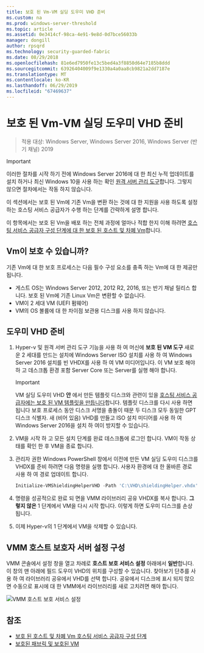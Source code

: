 ```yaml
---
title: 보호 된 Vm-VM 실딩 도우미 VHD 준비
ms.custom: na
ms.prod: windows-server-threshold
ms.topic: article
ms.assetid: 0e3414cf-98ca-4e91-9e8d-0d7bce56033b
manager: dongill
author: rpsqrd
ms.technology: security-guarded-fabric
ms.date: 08/29/2018
ms.openlocfilehash: 81e6ed7950fe13c5bed4a3f8850d64e7185b8ddd
ms.sourcegitcommit: 63926404009f9e1330a4a0aa8cb9821a2dd7187e
ms.translationtype: MT
ms.contentlocale: ko-KR
ms.lasthandoff: 06/29/2019
ms.locfileid: "67469637"
---
```

# <a name="shielded-vms---preparing-a-vm-shielding-helper-vhd"></a>보호 된 Vm-VM 실딩 도우미 VHD 준비

>적용 대상: Windows Server, Windows Server 2016, Windows Server (반기 채널) 2019

> [!IMPORTANT]
> 이러한 절차를 시작 하기 전에 Windows Server 2016에 대 한 최신 누적 업데이트를 설치 하거나 최신 Windows 10을 사용 하는 확인 [원격 서버 관리 도구](https://www.microsoft.com/en-us/download/details.aspx?id=45520)합니다. 그렇지 않으면 절차에서는 작동 하지 않습니다. 

이 섹션에서는 보호 된 Vm에 기존 Vm을 변환 하는 것에 대 한 지원을 사용 하도록 설정 하는 호스팅 서비스 공급자가 수행 하는 단계를 간략하게 설명 합니다.

이 항목에서는 보호 된 Vm을 배포 하는 전체 과정에 얼마나 적합 한지 이해 하려면 [호스팅 서비스 공급자 구성 단계에 대 한 보호 된 호스트 및 차폐 Vm](guarded-fabric-configuration-scenarios-for-shielded-vms-overview.md)합니다.

## <a name="which-vms-can-be-shielded"></a>Vm이 보호 수 있습니까?

기존 Vm에 대 한 보호 프로세스는 다음 필수 구성 요소를 충족 하는 Vm에 대 한 제공만 됩니다.

- 게스트 OS는 Windows Server 2012, 2012 R2, 2016, 또는 반기 채널 릴리스 합니다. 보호 된 Vm에 기존 Linux Vm은 변환할 수 없습니다.
- VM이 2 세대 VM (UEFI 펌웨어)
- VM의 OS 볼륨에 대 한 차이점 보관용 디스크를 사용 하지 않습니다.

## <a name="prepare-helper-vhd"></a>도우미 VHD 준비

1.  Hyper-v 및 원격 서버 관리 도구 기능을 사용 하 여 머신에 **보호 된 VM 도구** 새로운 2 세대를 만드는 설치에 Windows Server ISO 설치를 사용 하 여 Windows Server 2016 설치를 빈 VHDX를 사용 하 여 VM 미디어입니다. 이 VM 보호 해야 하 고 데스크톱 환경 포함 Server Core 또는 Server를 실행 해야 합니다.

    > [!IMPORTANT]
    > VM 실딩 도우미 VHD **안** 에서 만든 템플릿 디스크와 관련이 있을 [호스팅 서비스 공급자에는 보호 된 VM 템플릿을 만듭니다](guarded-fabric-create-a-shielded-vm-template.md)합니다. 템플릿 디스크를 다시 사용 하면 됩니다 보호 프로세스 동안 디스크 서명을 충돌이 때문 두 디스크 모두 동일한 GPT 디스크 식별자. 새 (비어 있음) VHD를 만들고 ISO 설치 미디어를 사용 하 여 Windows Server 2016을 설치 하 여이 방지할 수 있습니다.

2.  VM을 시작 하 고 모든 설치 단계를 완료 데스크톱에 로그인 합니다. VM이 작동 상태를 확인 한 후 VM을 종료 합니다.

3.  관리자 권한 Windows PowerShell 창에서 이전에 만든 VM 실딩 도우미 디스크를 VHDX를 준비 하려면 다음 명령을 실행 합니다. 사용자 환경에 대 한 올바른 경로 사용 하 여 경로 업데이트 합니다.

    ```powershell
    Initialize-VMShieldingHelperVHD -Path 'C:\VHD\shieldingHelper.vhdx'
    ```

4.  명령을 성공적으로 완료 되 면을 VMM 라이브러리 공유 VHDX를 복사 합니다. **그렇지 않은** 1 단계에서 VM을 다시 시작 합니다. 이렇게 하면 도우미 디스크를 손상 됩니다.

5.  이제 Hyper-v의 1 단계에서 VM을 삭제할 수 있습니다.

## <a name="configure-vmm-host-guardian-server-settings"></a>VMM 호스트 보호자 서버 설정 구성

VMM 콘솔에서 설정 창을 열고 차례로 **호스트 보호 서비스 설정** 아래에서 **일반**합니다. 이 창의 맨 아래에 필드 도우미 VHD의 위치를 구성할 수 있습니다. 찾아보기 단추를 사용 하 여 라이브러리 공유에서 VHD를 선택 합니다. 공유에서 디스크에 표시 되지 않으면 수동으로 표시에 대 한 VMM에서 라이브러리를 새로 고치려면 해야 합니다.

![VMM 호스트 보호 서비스 설정](../media/Guarded-Fabric-Shielded-VM/guarded-host-vmm-hgs-settings-01.png)

## <a name="see-also"></a>참조

- [보호 된 호스트 및 차폐 Vm 호스팅 서비스 공급자 구성 단계](guarded-fabric-configuration-scenarios-for-shielded-vms-overview.md)
- [보호된 패브릭 및 보호된 VM](guarded-fabric-and-shielded-vms-top-node.md)
